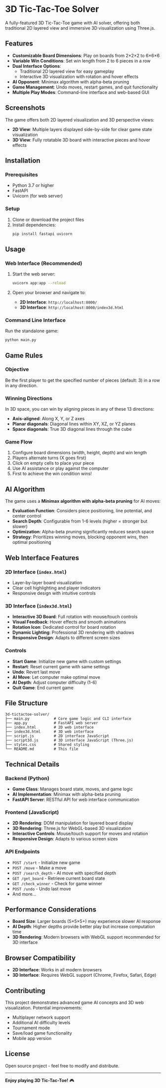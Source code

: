 # 3D Tic-Tac-Toe Solver

A fully-featured 3D Tic-Tac-Toe game with AI solver, offering both traditional 2D layered view and immersive 3D visualization using Three.js.

## Features

- **Customizable Board Dimensions**: Play on boards from 2×2×2 to 6×6×6
- **Variable Win Conditions**: Set win length from 2 to 6 pieces in a row
- **Dual Interface Options**:
  - Traditional 2D layered view for easy gameplay
  - Interactive 3D visualization with rotation and hover effects
- **AI Opponent**: Minimax algorithm with alpha-beta pruning
- **Game Management**: Undo moves, restart games, and quit functionality
- **Multiple Play Modes**: Command-line interface and web-based GUI

## Screenshots

The game offers both 2D layered visualization and 3D perspective views:
- **2D View**: Multiple layers displayed side-by-side for clear game state visualization
- **3D View**: Fully rotatable 3D board with interactive pieces and hover effects

## Installation

### Prerequisites

- Python 3.7 or higher
- FastAPI
- Uvicorn (for web server)

### Setup

1. Clone or download the project files
2. Install dependencies:
   ```bash
   pip install fastapi uvicorn
   ```

## Usage

### Web Interface (Recommended)

1. Start the web server:
   ```bash
   uvicorn app:app --reload
   ```

2. Open your browser and navigate to:
   - **2D Interface**: `http://localhost:8000/`
   - **3D Interface**: `http://localhost:8000/index3d.html`

### Command Line Interface

Run the standalone game:
```bash
python main.py
```

## Game Rules

### Objective
Be the first player to get the specified number of pieces (default: 3) in a row in any direction.

### Winning Directions
In 3D space, you can win by aligning pieces in any of these 13 directions:
- **Axis-aligned**: Along X, Y, or Z axes
- **Planar diagonals**: Diagonal lines within XY, XZ, or YZ planes
- **Space diagonals**: True 3D diagonal lines through the cube

### Game Flow
1. Configure board dimensions (width, height, depth) and win length
2. Players alternate turns (X goes first)
3. Click on empty cells to place your piece
4. Use AI assistance or play against the computer
5. First to achieve the win condition wins!

## AI Algorithm

The game uses a **Minimax algorithm with alpha-beta pruning** for AI moves:

- **Evaluation Function**: Considers piece positioning, line potential, and center control
- **Search Depth**: Configurable from 1-6 levels (higher = stronger but slower)
- **Optimization**: Alpha-beta pruning significantly reduces search space
- **Strategy**: Prioritizes winning moves, blocking opponent wins, then optimal positioning

## Web Interface Features

### 2D Interface (`index.html`)
- Layer-by-layer board visualization
- Clear cell highlighting and player indicators
- Responsive design with intuitive controls

### 3D Interface (`index3d.html`)
- **Interactive 3D Board**: Full rotation with mouse/touch controls
- **Visual Feedback**: Hover effects and smooth animations
- **Rotation Icon**: Dedicated control for board rotation
- **Dynamic Lighting**: Professional 3D rendering with shadows
- **Responsive Design**: Adapts to different screen sizes

### Controls
- **Start Game**: Initialize new game with custom settings
- **Restart**: Reset current game with same settings
- **Undo**: Revert last move
- **AI Move**: Let computer make optimal move
- **AI Depth**: Adjust computer difficulty (1-6)
- **Quit Game**: End current game

## File Structure

```
3d-tictactoe-solver/
├── main.py           # Core game logic and CLI interface
├── app.py            # FastAPI web server
├── index.html        # 2D web interface
├── index3d.html      # 3D web interface
├── script.js         # 2D interface JavaScript
├── script3d.js       # 3D interface JavaScript (Three.js)
├── styles.css        # Shared styling
└── README.md         # This file
```

## Technical Details

### Backend (Python)
- **Game Class**: Manages board state, moves, and game logic
- **AI Implementation**: Minimax with alpha-beta pruning
- **FastAPI Server**: RESTful API for web interface communication

### Frontend (JavaScript)
- **2D Rendering**: DOM manipulation for layered board display
- **3D Rendering**: Three.js for WebGL-based 3D visualization
- **Interactive Controls**: Mouse/touch support for moves and rotation
- **Responsive Design**: Adapts to various screen sizes

### API Endpoints
- `POST /start` - Initialize new game
- `POST /move` - Make a move
- `POST /search_depth` - AI move with specified depth
- `GET /get_board` - Retrieve current board state
- `GET /check_winner` - Check for game winner
- `POST /undo` - Undo last move
- And more...

## Performance Considerations

- **Board Size**: Larger boards (5×5×5+) may experience slower AI response
- **AI Depth**: Higher depths provide better play but increase computation time
- **3D Rendering**: Modern browsers with WebGL support recommended for 3D interface

## Browser Compatibility

- **2D Interface**: Works in all modern browsers
- **3D Interface**: Requires WebGL support (Chrome, Firefox, Safari, Edge)

## Contributing

This project demonstrates advanced game AI concepts and 3D web visualization. Potential improvements:
- Multiplayer network support
- Additional AI difficulty levels
- Tournament mode
- Save/load game functionality
- Mobile app version

## License

Open source project - feel free to modify and distribute.

---

**Enjoy playing 3D Tic-Tac-Toe!** 🎮
